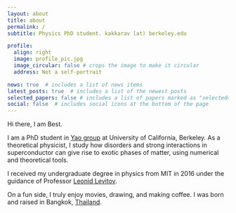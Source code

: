 ```yaml
---
layout: about
title: about
permalink: /
subtitle: Physics PhD student. kakkarav [at) berkeley.edu

profile:
  align: right
  image: profile_pic.jpg
  image_circular: false # crops the image to make it circular
  address: Not a self-portrait

news: true  # includes a list of news items
latest_posts: true  # includes a list of the newest posts
selected_papers: false # includes a list of papers marked as "selected={true}"
social: false  # includes social icons at the bottom of the page
---
```


Hi there, I am Best.

I am a PhD student in [Yao group](https://quantumoptics.physics.berkeley.edu/) at University of California, Berkeley.
As a theoretical physicist, I study how disorders and strong interactions in superconductor can give rise to exotic phases of matter, using numerical and theoretical tools.

I received my undergraduate degree in physics from MIT in 2016 under the guidance of Professor [Leonid Levitov](http://www.mit.edu/~levitov/). 

On a fun side, I truly enjoy movies, drawing, and making coffee.
I was born and raised in Bangkok, [Thailand](https://www.lonelyplanet.com/articles/best-places-to-visit-in-thailand).